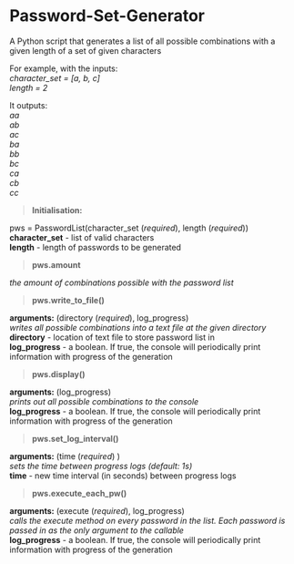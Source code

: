 # Password-Set-Generator
A Python script that generates a list of all possible combinations with a given length of a set of given characters

For example, with the inputs:  
_character_set = [a, b, c]  
length = 2_

It outputs:  
_aa  
ab  
ac  
ba  
bb  
bc  
ca  
cb  
cc_

> **Initialisation:**  

pws = PasswordList(character_set (_required_), length (_required_))  
**character_set** - list of valid characters  
**length** - length of passwords to be generated  


> **pws.amount**

_the amount of combinations possible with the password list_  


> **pws.write_to_file()**  

**arguments:** (directory (_required_), log_progress)  
_writes all possible combinations into a text file at the given directory_  
**directory** - location of text file to store password list in  
**log_progress** - a boolean. If true, the console will periodically print information with progress of the generation  

> **pws.display()**  

**arguments:** (log_progress)  
_prints out all possible combinations to the console_  
**log_progress** - a boolean. If true, the console will periodically print information with progress of the generation  

> **pws.set_log_interval()**  

**arguments:** (time (_required_) )  
_sets the time between progress logs (default: 1s)_  
**time** - new time interval (in seconds) between progress logs

> **pws.execute_each_pw()**  

**arguments:** (execute (_required_), log_progress)  
_calls the execute method on every password in the list. Each password is passed in as the only argument to the callable_  
**log_progress** - a boolean. If true, the console will periodically print information with progress of the generation  
